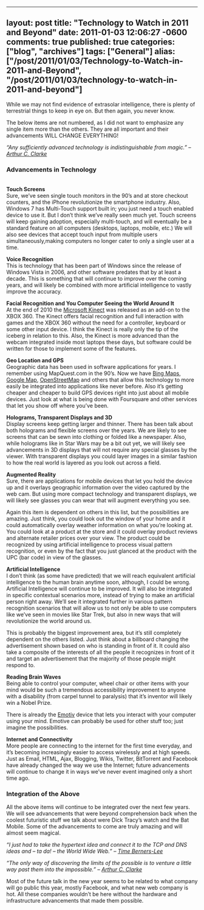  ---
  layout: post
  title: "Technology to Watch in 2011 and Beyond"
  date: 2011-01-03 12:06:27 -0600
  comments: true
  published: true
  categories: ["blog", "archives"]
  tags: ["General"]
  alias: ["/post/2011/01/03/Technology-to-Watch-in-2011-and-Beyond", "/post/2011/01/03/technology-to-watch-in-2011-and-beyond"]
  ---
<!-- more -->
<p>While we may not find evidence of extrasolar intelligence, there is plenty of terrestrial things to keep in eye on. But then again, you never know.</p>  <p>The below items are not numbered, as I did not want to emphasize any single item more than the others. They are all important and their advancements WILL CHANGE EVERYTHING!</p>  <p><em>“Any sufficiently advanced technology is indistinguishable from magic.” – <a href="http://en.wikipedia.org/wiki/Clarke%27s_three_laws">Arthur C. Clarke</a></em></p>  <h3>Advancements in Technology</h3>  <p>   <br /><strong>Touch Screens     <br /></strong>Sure, we’ve seen single touch monitors in the 90’s and at store checkout counters, and the iPhone revolutionize the smartphone industry. Also, Windows 7 has Multi-Touch support built in; you just need a touch enabled device to use it. But I don’t think we’ve really seen much yet. Touch screens will keep gaining adoption, especially multi-touch, and will eventually be a standard feature on all computers (desktops, laptops, mobile, etc.) We will also see devices that accept touch input from multiple users simultaneously,making computers no longer cater to only a single user at a time.</p>  <p><strong>Voice Recognition</strong>    <br />This is technology that has been part of Windows since the release of Windows Vista in 2006, and other software predates that by at least a decade. This is something that will continue to improve over the coming years, and will likely be combined with more artificial intelligence to vastly improve the accuracy.</p>  <p><strong>Facial Recognition and You Computer Seeing the World Around It</strong>    <br />At the end of 2010 the <a href="http://www.xbox.com/en-US/kinect">Microsoft Kinect</a> was released as an add-on to the XBOX 360. The Kinect offers facial recognition and full interaction with games and the XBOX 360 without the need for a controller, keyboard or some other input device. I think the Kinect is really only the tip of the iceberg in relation to this. Also, the Kinect is more advanced than the webcam integrated inside most laptops these days, but software could be written for those to implement some of the features.</p>  <p><strong>Geo Location and GPS</strong>    <br />Geographic data has been used in software applications for years. I remember using MapQuest.com in the 90’s. Now we have <a href="http://bing.com/maps">Bing Maps</a>, <a href="http://maps.google.com">Google Map</a>, <a href="http://www.openstreetmap.org/">OpenStreetMap</a> and others that allow this technology to more easily be integrated into applications like never before. Also it’s getting cheaper and cheaper to build GPS devices right into just about all mobile devices. Just look at what is being done with Foursquare and other services that let you show off where you’ve been.</p>  <p><strong>Holograms, Transparent Displays and 3D</strong>    <br />Display screens keep getting larger and thinner. There has been talk about both holograms and flexible screens over the years. We are likely to see screens that can be sewn into clothing or folded like a newspaper. Also, while holograms like in Star Wars may be a bit out yet, we will likely see advancements in 3D displays that will not require any special glasses by the viewer. With transparent displays you could layer images in a similar fashion to how the real world is layered as you look out across a field.</p>  <p><strong>Augmented Reality</strong>    <br />Sure, there are applications for mobile devices that let you hold the device up and it overlays geographic information over the video captured by the web cam. But using more compact technology and transparent displays, we will likely see glasses you can wear that will augment everything you see.</p>  <p>Again this item is dependent on others in this list, but the possibilities are amazing. Just think, you could look out the window of your home and it could automatically overlay weather information on what you’re looking at. You could look at a product at the store and it could overlay product reviews and alternate retailer prices over your view. The product could be recognized by using artificial intelligence to process visual pattern recognition, or even by the fact that you just glanced at the product with the UPC (bar code) in view of the glasses.</p>  <p><strong>Artificial Intelligence</strong>    <br />I don’t think (as some have predicted) that we will reach equivalent artificial intelligence to the human brain anytime soon, although, I could be wrong. Artificial Intelligence will continue to be improved. It will also be integrated in specific contextual scenarios more, instead of trying to make an artificial person right away. We’ll see it integrated further in various pattern recognition scenarios that will allow us to not only be able to use computers like we’ve seen in movies like Star Trek, but also in new ways that will revolutionize the world around us.</p>  <p>This is probably the biggest improvement area, but it’s still completely dependent on the others listed. Just think about a billboard changing the advertisement shown based on who is standing in front of it. It could also take a composite of the interests of all the people it recognizes in front of it and target an advertisement that the majority of those people might respond to.</p>  <p><strong>Reading Brain Waves     <br /></strong>Being able to control your computer, wheel chair or other items with your mind would be such a tremendous accessibility improvement to anyone with a disability (from carpel tunnel to paralysis) that it’s inventor will likely win a Nobel Prize.</p>  <p>There is already the <a href="http://emotiv.com/">Emotiv</a> device that lets you interact with your computer using your mind. Emotive can probably be used for other stuff too; just imagine the possibilities.</p>  <p><strong>Internet and Connectivity     <br /></strong>More people are connecting to the internet for the first time everyday, and it’s becoming increasingly easier to access wirelessly and at high speeds. Just as Email, HTML, Ajax, Blogging, Wikis, Twitter, BitTorrent and Facebook have already changed the way we use the Internet; future advancements will continue to change it in ways we’ve never event imagined only a short time ago.</p>  <h3>Integration of the Above</h3>  <p>All the above items will continue to be integrated over the next few years. We will see advancements that were beyond comprehension back when the coolest futuristic stuff we talk about were Dick Tracy’s watch and the Bat Mobile. Some of the advancements to come are truly amazing and will almost seem magical.</p>  <p><em>“I just had to take the hypertext idea and connect it to the TCP and DNS ideas and – ta da! – the World Wide Web.” – <a href="http://en.wikiquote.org/wiki/Tim_Berners-Lee">Time Berners-Lee</a></em></p>  <p><em>“The only way of discovering the limits of the possible is to venture a little way past them into the impossible.” – <a href="http://en.wikipedia.org/wiki/Clarke%27s_three_laws">Arthur C. Clarke</a></em></p>  <p>Most of the future talk in the new year seems to be related to what company will go public this year, mostly Facebook, and what new web company is hot. All these companies wouldn’t be here without the hardware and infrastructure advancements that made them possible.</p>
